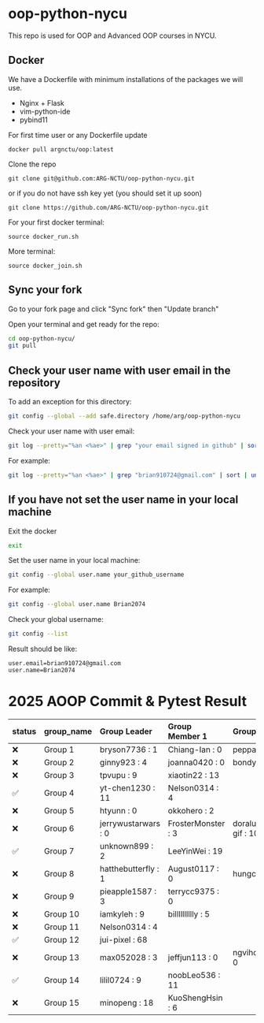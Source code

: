 # oop-python-nycu

This repo is used for OOP and Advanced OOP courses in NYCU.

## Docker

We have a Dockerfile with minimum installations of the packages we will use.
* Nginx + Flask
* vim-python-ide
* pybind11

For first time user or any Dockerfile update
```
docker pull argnctu/oop:latest
```

Clone the repo
```
git clone git@github.com:ARG-NCTU/oop-python-nycu.git
```
or if you do not have ssh key yet (you should set it up soon)
```
git clone https://github.com/ARG-NCTU/oop-python-nycu.git
```

For your first docker terminal:
```
source docker_run.sh
```

More terminal:
```
source docker_join.sh
```

## Sync your fork
Go to your fork page and click "Sync fork" then "Update branch"


Open your terminal and get ready for the repo:
```sh
cd oop-python-nycu/
git pull
```

## Check your user name with user email in the repository
To add an exception for this directory:
```sh
git config --global --add safe.directory /home/arg/oop-python-nycu
```

Check your user name with user email:
```sh
git log --pretty="%an <%ae>" | grep "your email signed in github" | sort | uniq
```

For example:
```sh
git log --pretty="%an <%ae>" | grep "brian910724@gmail.com" | sort | uniq
```

## If you have not set the user name in your local machine
Exit the docker
```sh
exit
```

Set the user name in your local machine:
```sh
git config --global user.name your_github_username
```

For example:
```sh
git config --global user.name Brian2074
```

Check your global username:
```sh
git config --list
```
Result should be like:
```
user.email=brian910724@gmail.com
user.name=Brian2074
```

# 2025 AOOP Commit & Pytest Result
<!--START_SECTION:pytest-->

| status   | group_name   | Group Leader        | Group Member 1     | Group Member 2            |
|:---------|:-------------|:--------------------|:-------------------|:--------------------------|
| ❌        | Group 1      | bryson7736 : 1      | Chiang-Ian : 0     | peppa1122ee13 : 0         |
| ❌        | Group 2      | ginny923 : 4        | joanna0420 : 0     | bondyhung : 0             |
| ❌        | Group 3      | tpvupu : 9          | xiaotin22 : 13     |                           |
| ✅        | Group 4      | yt-chen1230 : 11    | Nelson0314 : 4     |                           |
| ❌        | Group 5      | htyunn : 0          | okkohero : 2       |                           |
| ❌        | Group 6      | jerrywustarwars : 0 | FrosterMonster : 3 | doralu950413ee13-gif : 10 |
| ✅        | Group 7      | unknown899 : 2      | LeeYinWei : 19     |                           |
| ❌        | Group 8      | hatthebutterfly : 1 | August0117 : 0     | hungchi0222 : 0           |
| ❌        | Group 9      | pieapple1587 : 3    | terrycc9375 : 0    |                           |
| ❌        | Group 10     | iamkyleh : 9        | billlllllllly : 5  |                           |
| ❌        | Group 11     | Nelson0314 : 4      |                    |                           |
| ✅        | Group 12     | jui-pixel : 68      |                    |                           |
| ❌        | Group 13     | max052028 : 3       | jeffjun113 : 0     | ngvihoee11-nycu : 0       |
| ✅        | Group 14     | lilil0724 : 9       | noobLeo536 : 11    |                           |
| ❌        | Group 15     | minopeng : 18       | KuoShengHsin : 6   |                           |
<!--END_SECTION:pytest-->